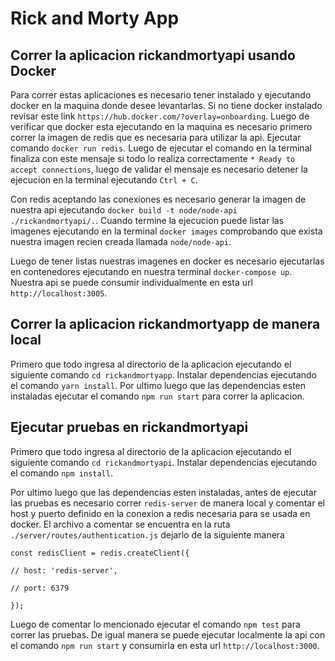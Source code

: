 # Rick and Morty App

## Correr la aplicacion rickandmortyapi usando Docker
Para correr estas aplicaciones es necesario tener instalado y ejecutando docker en la maquina donde desee levantarlas. Si no tiene docker instalado revisar este link `https://hub.docker.com/?overlay=onboarding`.
Luego de verificar que docker esta ejecutando en la maquina es necesario primero correr la imagen de redis que es necesaria para utilizar la api. 
Ejecutar comando `docker run redis`. Luego de ejecutar el comando en la terminal finaliza con este mensaje si todo lo realiza correctamente  `* Ready to accept connections`, luego de validar el mensaje es necesario detener la ejecucion en la terminal ejecutando  `Ctrl + C`.

Con redis aceptando las conexiones es necesario generar la imagen de nuestra api ejecutando  `docker build -t node/node-api ./rickandmortyapi/.`. Cuando termine la ejecucion puede listar las imagenes ejecutando en la terminal `docker images` comprobando que exista nuestra imagen recien creada llamada `node/node-api`.

Luego de tener listas nuestras imagenes en docker es necesario ejecutarlas en contenedores ejecutando en nuestra terminal `docker-compose up`. Nuestra api se puede consumir individualmente en esta url `http://localhost:3005`.

## Correr la aplicacion rickandmortyapp de manera local
Primero que todo ingresa al directorio de la aplicacion ejecutando el siguiente comando `cd rickandmortyapp`. 
Instalar dependencias ejecutando el comando `yarn install`.
Por ultimo luego que las dependencias esten instaladas ejecutar el comando `npm run start` para correr la aplicacion.

## Ejecutar pruebas en rickandmortyapi
Primero que todo ingresa al directorio de la aplicacion ejecutando el siguiente comando `cd rickandmortyapi`. 
Instalar dependencias ejecutando el comando `npm install`.

Por ultimo luego que las dependencias esten instaladas, antes de ejecutar las pruebas es necesario correr `redis-server` de manera local y comentar el host y puerto definido en la conexion a redis necesaria para se usada en docker. El archivo a comentar se encuentra en la ruta  `./server/routes/authentication.js` dejarlo de la siguiente manera

`const redisClient = redis.createClient({`

    // host: 'redis-server',

    // port: 6379
    
`});`

Luego de comentar lo mencionado ejecutar el comando `npm test` para correr las pruebas.
De igual manera se puede ejecutar localmente la api con el comando `npm run start` y consumirla en esta url `http://localhost:3000`.


